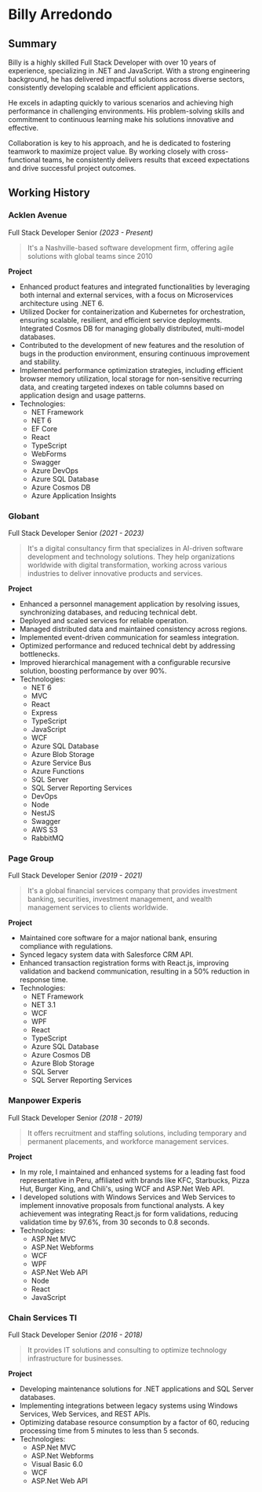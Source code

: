 # Billy Arredondo

## Summary
Billy is a highly skilled Full Stack Developer with over 10 years of experience, specializing in .NET and JavaScript. With a strong engineering background, he has delivered impactful solutions across diverse sectors, consistently developing scalable and efficient applications. 

He excels in adapting quickly to various scenarios and achieving high performance in challenging environments. His problem-solving skills and commitment to continuous learning make his solutions innovative and effective. 

Collaboration is key to his approach, and he is dedicated to fostering teamwork to maximize project value. By working closely with cross-functional teams, he consistently delivers results that exceed expectations and drive successful project outcomes.

## Working History

### Acklen Avenue
Full Stack Developer Senior _(2023 - Present)_
> It's a Nashville-based software development firm, offering agile solutions with global teams since 2010

**Project**
- Enhanced product features and integrated functionalities by leveraging both internal and external services, with a focus on Microservices architecture using .NET 6.
- Utilized Docker for containerization and Kubernetes for orchestration, ensuring scalable, resilient, and efficient service deployments. Integrated Cosmos DB for managing globally distributed, multi-model databases.
- Contributed to the development of new features and the resolution of bugs in the production environment, ensuring continuous improvement and stability.
- Implemented performance optimization strategies, including efficient browser memory utilization, local storage for non-sensitive recurring data, and creating targeted indexes on table columns based on application design and usage patterns.
- Technologies:
  - NET Framework
  - NET 6
  - EF Core
  - React
  - TypeScript
  - WebForms
  - Swagger
  - Azure DevOps
  - Azure SQL Database
  - Azure Cosmos DB
  - Azure Application Insights

### Globant
Full Stack Developer Senior _(2021 - 2023)_
> It's a digital consultancy firm that specializes in AI-driven software development and technology solutions. They help organizations worldwide with digital transformation, working across various industries to deliver innovative products and services.

**Project**
- Enhanced a personnel management application by resolving issues, synchronizing databases, and reducing technical debt.
- Deployed and scaled services for reliable operation.
- Managed distributed data and maintained consistency across regions.
- Implemented event-driven communication for seamless integration.
- Optimized performance and reduced technical debt by addressing bottlenecks.
- Improved hierarchical management with a configurable recursive solution, boosting performance by over 90%.
- Technologies:
  - NET 6
  - MVC
  - React
  - Express
  - TypeScript
  - JavaScript
  - WCF
  - Azure SQL Database
  - Azure Blob Storage
  - Azure Service Bus
  - Azure Functions
  - SQL Server
  - SQL Server Reporting Services
  - DevOps
  - Node
  - NestJS
  - Swagger
  - AWS S3
  - RabbitMQ

### Page Group
Full Stack Developer Senior _(2019 - 2021)_
> It's a global financial services company that provides investment banking, securities, investment management, and wealth management services to clients worldwide.

**Project**
- Maintained core software for a major national bank, ensuring compliance with regulations.
- Synced legacy system data with Salesforce CRM API.
- Enhanced transaction registration forms with React.js, improving validation and backend communication, resulting in a 50% reduction in response time.
- Technologies:
  - NET Framework
  - NET 3.1
  - WCF
  - WPF
  - React
  - TypeScript
  - Azure SQL Database
  - Azure Cosmos DB
  - Azure Blob Storage
  - SQL Server
  - SQL Server Reporting Services

### Manpower Experis
Full Stack Developer Senior _(2018 - 2019)_
> It offers recruitment and staffing solutions, including temporary and permanent placements, and workforce management services.

**Project**
- In my role, I maintained and enhanced systems for a leading fast food representative in Peru, affiliated with brands like KFC, Starbucks, Pizza Hut, Burger King, and Chili's, using WCF and ASP.Net Web API.
- I developed solutions with Windows Services and Web Services to implement innovative proposals from functional analysts. A key achievement was integrating React.js for form validations, reducing validation time by 97.6%, from 30 seconds to 0.8 seconds.
- Technologies:
  - ASP.Net MVC
  - ASP.Net Webforms
  - WCF
  - WPF
  - ASP.Net Web API
  - Node
  - React
  - JavaScript

### Chain Services TI
Full Stack Developer Senior _(2016 - 2018)_
> It provides IT solutions and consulting to optimize technology infrastructure for businesses.

**Project**
- Developing maintenance solutions for .NET applications and SQL Server databases.
- Implementing integrations between legacy systems using Windows Services, Web Services, and REST APIs.
- Optimizing database resource consumption by a factor of 60, reducing processing time from 5 minutes to less than 5 seconds.
- Technologies:
  - ASP.Net MVC
  - ASP.Net Webforms
  - Visual Basic 6.0
  - WCF
  - ASP.Net Web API
